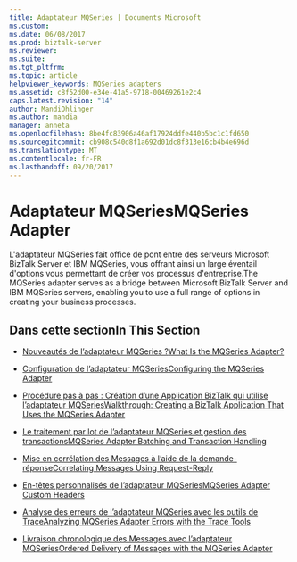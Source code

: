 ```yaml
---
title: Adaptateur MQSeries | Documents Microsoft
ms.custom: 
ms.date: 06/08/2017
ms.prod: biztalk-server
ms.reviewer: 
ms.suite: 
ms.tgt_pltfrm: 
ms.topic: article
helpviewer_keywords: MQSeries adapters
ms.assetid: c8f52d00-e34e-41a5-9718-00469261e2c4
caps.latest.revision: "14"
author: MandiOhlinger
ms.author: mandia
manager: anneta
ms.openlocfilehash: 8be4fc83906a46af17924ddfe440b5bc1c1fd650
ms.sourcegitcommit: cb908c540d8f1a692d01dc8f313e16cb4b4e696d
ms.translationtype: MT
ms.contentlocale: fr-FR
ms.lasthandoff: 09/20/2017
---
```

# <a name="mqseries-adapter"></a><span data-ttu-id="d693b-102">Adaptateur MQSeries</span><span class="sxs-lookup"><span data-stu-id="d693b-102">MQSeries Adapter</span></span>
<span data-ttu-id="d693b-103">L'adaptateur MQSeries fait office de pont entre des serveurs Microsoft BizTalk Server et IBM MQSeries, vous offrant ainsi un large éventail d'options vous permettant de créer vos processus d'entreprise.</span><span class="sxs-lookup"><span data-stu-id="d693b-103">The MQSeries adapter serves as a bridge between Microsoft BizTalk Server and IBM MQSeries servers, enabling you to use a full range of options in creating your business processes.</span></span>  
  
## <a name="in-this-section"></a><span data-ttu-id="d693b-104">Dans cette section</span><span class="sxs-lookup"><span data-stu-id="d693b-104">In This Section</span></span>  
  
-   [<span data-ttu-id="d693b-105">Nouveautés de l’adaptateur MQSeries ?</span><span class="sxs-lookup"><span data-stu-id="d693b-105">What Is the MQSeries Adapter?</span></span>](../core/what-is-the-mqseries-adapter.md)  
  
-   [<span data-ttu-id="d693b-106">Configuration de l’adaptateur MQSeries</span><span class="sxs-lookup"><span data-stu-id="d693b-106">Configuring the MQSeries Adapter</span></span>](../core/configuring-the-mqseries-adapter.md)  
  
-   [<span data-ttu-id="d693b-107">Procédure pas à pas : Création d’une Application BizTalk qui utilise l’adaptateur MQSeries</span><span class="sxs-lookup"><span data-stu-id="d693b-107">Walkthrough: Creating a BizTalk Application That Uses the MQSeries Adapter</span></span>](../core/walkthrough-creating-a-biztalk-application-that-uses-the-mqseries-adapter.md)  
  
-   [<span data-ttu-id="d693b-108">Le traitement par lot de l’adaptateur MQSeries et gestion des transactions</span><span class="sxs-lookup"><span data-stu-id="d693b-108">MQSeries Adapter Batching and Transaction Handling</span></span>](../core/mqseries-adapter-batching-and-transaction-handling.md)  
  
-   [<span data-ttu-id="d693b-109">Mise en corrélation des Messages à l’aide de la demande-réponse</span><span class="sxs-lookup"><span data-stu-id="d693b-109">Correlating Messages Using Request-Reply</span></span>](../core/correlating-messages-using-request-reply.md)  
  
-   [<span data-ttu-id="d693b-110">En-têtes personnalisés de l’adaptateur MQSeries</span><span class="sxs-lookup"><span data-stu-id="d693b-110">MQSeries Adapter Custom Headers</span></span>](../core/mqseries-adapter-custom-headers.md)  
  
-   [<span data-ttu-id="d693b-111">Analyse des erreurs de l’adaptateur MQSeries avec les outils de Trace</span><span class="sxs-lookup"><span data-stu-id="d693b-111">Analyzing MQSeries Adapter Errors with the Trace Tools</span></span>](../core/analyzing-mqseries-adapter-errors-with-the-trace-tools.md)  
  
-   [<span data-ttu-id="d693b-112">Livraison chronologique des Messages avec l’adaptateur MQSeries</span><span class="sxs-lookup"><span data-stu-id="d693b-112">Ordered Delivery of Messages with the MQSeries Adapter</span></span>](../core/ordered-delivery-of-messages-with-the-mqseries-adapter.md)